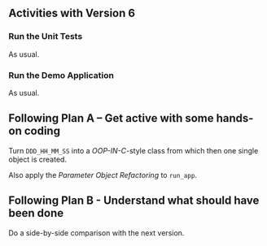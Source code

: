 ## Activities with Version 6

### Run the Unit Tests

As usual.

### Run the Demo Application

As usual.

## Following Plan A – Get active with some hands-on coding

Turn `DDD_HH_MM_SS` into a *OOP-IN-C*-style class from which then
one single object is created.

Also apply the *Parameter Object Refactoring* to `run_app`.

## Following Plan B - Understand what should have been done

Do a side-by-side comparison with the next version.
